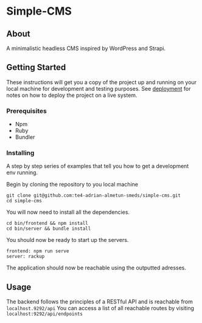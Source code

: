# Simple-CMS

## About

A minimalistic headless CMS inspired by WordPress and Strapi.

## Getting Started

These instructions will get you a copy of the project up and running on your local machine for development and testing purposes. See [deployment](#deployment) for notes on how to deploy the project on a live system.

### Prerequisites

* Npm
* Ruby
* Bundler

### Installing

A step by step series of examples that tell you how to get a development env running.

Begin by cloning the repository to you local machine

```console
git clone git@github.com:te4-adrian-almetun-smeds/simple-cms.git
cd simple-cms
```

You will now need to install all the dependencies.

```console
cd bin/frontend && npm install
cd bin/server && bundle install
```

You should now be ready to start up the servers.

```console
frontend: npm run serve
server: rackup
```

The application should now be reachable using the outputted adresses.

## Usage

The backend follows the principles of a RESTful API and is reachable from `localhost.9292/api`
You can access a list of all reachable routes by visiting `localhost:9292/api/endpoints`
